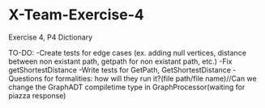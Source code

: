 # X-Team-Exercise-4
Exercise 4, P4 Dictionary 


TO-DO: 
-Create tests for edge cases (ex. adding null vertices, distance between non existant path, getpath for non existant path, etc.) 
-Fix getShortestDistance 
-Write tests for GetPath, GetShortestDistance
-Questions for formalities: how will they run it?(file path/file name)//Can we change the GraphADT compiletime type in GraphProcessor(waiting for piazza response)
 
